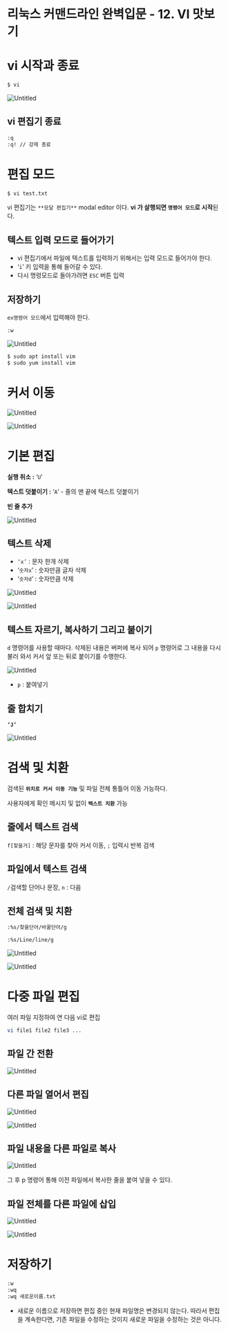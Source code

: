 # 리눅스 커맨드라인 완벽입문 - 12. VI 맛보기

# vi 시작과 종료

```bash
$ vi
```

![Untitled](img/linux_comandline_12/Untitled.png)

## vi 편집기 종료

```bash
:q
:q! // 강제 종료
```

# 편집 모드

```bash
$ vi test.txt
```

vi 편집기는 `**모달 편집기**` modal editor 이다. **vi 가 살행되면 `명령어 모드`로 시작**된다.

## 텍스트 입력 모드로 들어가기

- vi 편집기에서 파일에 텍스트를 입력하기 위해서는 입력 모드로 들어가야 한다.
- ‘`i`’ 키 입력을 통해 들어갈 수 있다.
- 다시 명령모드로 돌아가려면 `ESC` 버튼 입력

## 저장하기

`ex명령어 모드`에서 입력해야 한다.

```bash
:w
```

![Untitled](img/linux_comandline_12/Untitled%201.png)

```bash
$ sudo apt install vim
$ sudo yum install vim
```

# 커서 이동

![Untitled](img/linux_comandline_12/Untitled%202.png)

![Untitled](img/linux_comandline_12/Untitled%203.png)

# 기본 편집

**실행 취소 :** ‘`U`’

**텍스트 덧붙이기 :** ‘`A`’ - 줄의 맨 끝에 텍스트 덧붙이기

**빈 줄 추가**

![Untitled](img/linux_comandline_12/Untitled%204.png)

## **텍스트 삭제**

- `‘x’` : 문자 한개 삭제
- ‘`숫자x`’ : 숫자만큼 글자 삭제
- ‘`숫자d`’ : 숫자만큼 삭제

![Untitled](img/linux_comandline_12/Untitled%205.png)

![Untitled](img/linux_comandline_12/Untitled%206.png)

## 텍스트 자르기, 복사하기 그리고 붙이기

`d` 명령어를 사용할 때마다. 삭제된 내용은 버퍼에 복사 되어 `p` 명령어로 그 내용을 다시 불러 와서 커서 앞 또는 뒤로 붙이기를 수행한다.

![Untitled](img/linux_comandline_12/Untitled%207.png)

- `p` : 붙여넣기

## 줄 합치기

**`‘J’`**

![Untitled](img/linux_comandline_12/Untitled%208.png)

# 검색 및 치환

검색된 **`위치로 커서 이동 기능`** 및 파일 전체 통틀어 이동 가능하다.

사용자에게 확인 메시지 및 없이 **`텍스트 치환`** 가능

## 줄에서 텍스트 검색

`f[찾을거]` : 해당 문자를 찾아 커서 이동, `;` 입력시 반복 검색

## 파일에서 텍스트 검색

`/`검색할 단어나 문장, `n` : 다음

## 전체 검색 및 치환

```bash
:%s/찾을단어/바꿀단어/g

:%s/Line/line/g
```

![Untitled](img/linux_comandline_12/Untitled%209.png)

![Untitled](img/linux_comandline_12/Untitled%2010.png)

# 다중 파일 편집

여러 파일 지정하여 연 다음 vi로 편집

```bash
vi file1 file2 file3 ...
```

## 파일 간 전환

![Untitled](img/linux_comandline_12/Untitled%2011.png)

## 다른 파일 열어서 편집

![Untitled](img/linux_comandline_12/Untitled%2012.png)

![Untitled](img/linux_comandline_12/Untitled%2013.png)

## 파일 내용을 다른 파일로 복사

![Untitled](img/linux_comandline_12/Untitled%2014.png)

그 후 p 명령어 통해 이전 파일에서 복사한 줄을 붙여 넣을 수 있다.

## 파일 전체를 다른 파일에 삽입

![Untitled](img/linux_comandline_12/Untitled%2015.png)

![Untitled](img/linux_comandline_12/Untitled%2016.png)

# 저장하기

```bash
:w
:wq
:wq 새로운이름.txt
```

- 새로운 이름으로 저장하면 편집 중인 현재 파일명은 변경되지 않는다. 따라서 편집을 계속한다면, 기존 파일을 수정하는 것이지 새로운 파일을 수정하는 것은 아니다.